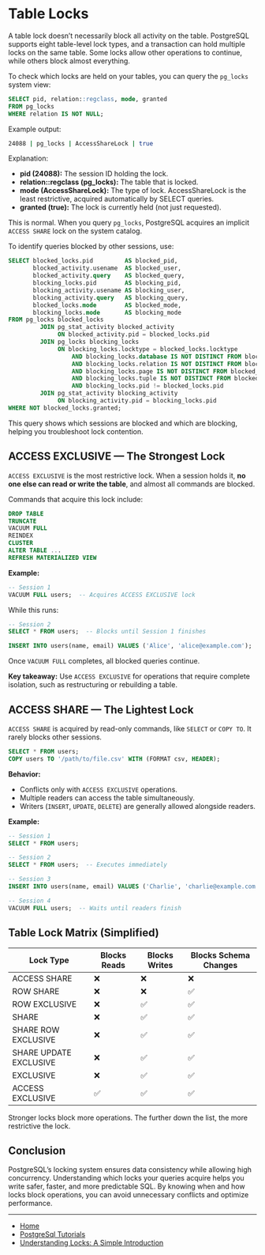 # Table Locks

A table lock doesn’t necessarily block all activity on the table. PostgreSQL supports eight table-level lock types, 
and a transaction can hold multiple locks on the same table. Some locks allow other operations to continue, while others block almost everything.

To check which locks are held on your tables, you can query the `pg_locks` system view:

```sql
SELECT pid, relation::regclass, mode, granted
FROM pg_locks
WHERE relation IS NOT NULL;
```

Example output:

```bash
24088 | pg_locks | AccessShareLock | true
```

Explanation:

- **pid (24088):** The session ID holding the lock.
- **relation::regclass (pg_locks):** The table that is locked.
- **mode (AccessShareLock):** The type of lock. AccessShareLock is the least restrictive, acquired automatically by SELECT queries.
- **granted (true):** The lock is currently held (not just requested).

This is normal. When you query `pg_locks`, PostgreSQL acquires an implicit `ACCESS SHARE` lock on the system catalog.

To identify queries blocked by other sessions, use:
```sql
SELECT blocked_locks.pid         AS blocked_pid,
       blocked_activity.usename  AS blocked_user,
       blocked_activity.query    AS blocked_query,
       blocking_locks.pid        AS blocking_pid,
       blocking_activity.usename AS blocking_user,
       blocking_activity.query   AS blocking_query,
       blocked_locks.mode        AS blocked_mode,
       blocking_locks.mode       AS blocking_mode
FROM pg_locks blocked_locks
         JOIN pg_stat_activity blocked_activity
              ON blocked_activity.pid = blocked_locks.pid
         JOIN pg_locks blocking_locks
              ON blocking_locks.locktype = blocked_locks.locktype
                  AND blocking_locks.database IS NOT DISTINCT FROM blocked_locks.database
                  AND blocking_locks.relation IS NOT DISTINCT FROM blocked_locks.relation
                  AND blocking_locks.page IS NOT DISTINCT FROM blocked_locks.page
                  AND blocking_locks.tuple IS NOT DISTINCT FROM blocked_locks.tuple
                  AND blocking_locks.pid != blocked_locks.pid
         JOIN pg_stat_activity blocking_activity
              ON blocking_activity.pid = blocking_locks.pid
WHERE NOT blocked_locks.granted;
```

This query shows which sessions are blocked and which are blocking, helping you troubleshoot lock contention.

## ACCESS EXCLUSIVE — The Strongest Lock

`ACCESS EXCLUSIVE` is the most restrictive lock. When a session holds it, **no one else can read or write the table**, and almost all commands are blocked.

Commands that acquire this lock include:

```sql
DROP TABLE
TRUNCATE
VACUUM FULL
REINDEX
CLUSTER
ALTER TABLE ...
REFRESH MATERIALIZED VIEW
```

**Example:**

```sql
-- Session 1
VACUUM FULL users;  -- Acquires ACCESS EXCLUSIVE lock
```

While this runs:

```sql
-- Session 2
SELECT * FROM users;  -- Blocks until Session 1 finishes

INSERT INTO users(name, email) VALUES ('Alice', 'alice@example.com');  -- Also blocked
```

Once `VACUUM FULL` completes, all blocked queries continue.

**Key takeaway:** Use `ACCESS EXCLUSIVE` for operations that require complete isolation, such as restructuring or rebuilding a table.

## ACCESS SHARE — The Lightest Lock

`ACCESS SHARE` is acquired by read-only commands, like `SELECT` or `COPY TO`. It rarely blocks other sessions.

```sql
SELECT * FROM users;
COPY users TO '/path/to/file.csv' WITH (FORMAT csv, HEADER);
```

**Behavior:**
- Conflicts only with `ACCESS EXCLUSIVE` operations.
- Multiple readers can access the table simultaneously.
- Writers (`INSERT`, `UPDATE`, `DELETE`) are generally allowed alongside readers.

**Example:**
```sql
-- Session 1
SELECT * FROM users;

-- Session 2
SELECT * FROM users;  -- Executes immediately

-- Session 3
INSERT INTO users(name, email) VALUES ('Charlie', 'charlie@example.com');  -- Allowed

-- Session 4
VACUUM FULL users;  -- Waits until readers finish
```


## Table Lock Matrix (Simplified)

| Lock Type              | Blocks Reads | Blocks Writes | Blocks Schema Changes |
| ---------------------- | ------------ | ------------- | --------------------- |
| ACCESS SHARE           | ❌            | ❌             | ❌                     |
| ROW SHARE              | ❌            | ❌             | ✅                     |
| ROW EXCLUSIVE          | ❌            | ✅             | ✅                     |
| SHARE                  | ❌            | ✅             | ✅                     |
| SHARE ROW EXCLUSIVE    | ❌            | ✅             | ✅                     |
| SHARE UPDATE EXCLUSIVE | ❌            | ✅             | ✅                     |
| EXCLUSIVE              | ❌            | ✅             | ✅                     |
| ACCESS EXCLUSIVE       | ✅            | ✅             | ✅                     |

Stronger locks block more operations. The further down the list, the more restrictive the lock.

## Conclusion

PostgreSQL’s locking system ensures data consistency while allowing high concurrency. Understanding which locks your queries acquire helps you write safer, faster, and more predictable SQL. By knowing when and how locks block operations, you can avoid unnecessary conflicts and optimize performance.

---

- [Home](./../../README.md)
- [PostgreSql Tutorials](./../tutorials.md)
- [Understanding Locks: A Simple Introduction](./1_Understanding_Locks_A_Simple_Introduction.md)